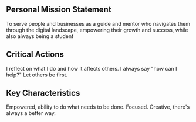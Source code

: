 ## Personal Mission Statement
To serve people and businesses as a guide and mentor who navigates them through the digital landscape, empowering their growth and success, while also always being a student

## Critical Actions
I reflect on what I do and how it affects others.
I always say "how can I help?"
Let others be first.


## Key Characteristics
Empowered, ability to do what needs to be done.
Focused.
Creative, there's always a better way.
